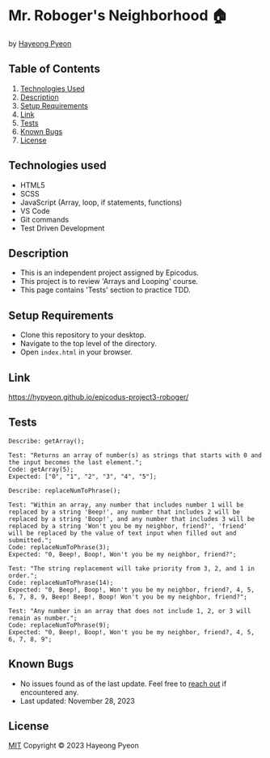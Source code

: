 # Mr. Roboger's Neighborhood 🏠
by [Hayeong Pyeon](https://www.hayeong.website)

## Table of Contents

1. [Technologies Used](#technologies-used)
2. [Description](#description)
3. [Setup Requirements](#setup-requirements)
4. [Link](#link)
5. [Tests](#tests)
6. [Known Bugs](#known-bugs)
7. [License](#license)

## Technologies used
- HTML5
- SCSS
- JavaScript (Array, loop, if statements, functions)
- VS Code
- Git commands
- Test Driven Development

## Description
- This is an independent project assigned by Epicodus. 
- This project is to review 'Arrays and Looping' course. 
- This page contains 'Tests' section to practice TDD. 

## Setup Requirements
* Clone this repository to your desktop.
* Navigate to the top level of the directory. 
* Open `index.html` in your browser. 

## Link
https://hypyeon.github.io/epicodus-project3-roboger/

## Tests
```
Describe: getArray();  
 
Test: "Returns an array of number(s) as strings that starts with 0 and the input becomes the last element.";  
Code: getArray(5);  
Expected: ["0", "1", "2", "3", "4", "5"];  

Describe: replaceNumToPhrase();

Test: "Within an array, any number that includes number 1 will be replaced by a string 'Beep!', any number that includes 2 will be replaced by a string 'Boop!', and any number that includes 3 will be replaced by a string 'Won't you be my neighbor, friend?', 'friend' will be replaced by the value of text input when filled out and submitted.";  
Code: replaceNumToPhrase(3);  
Expected: "0, Beep!, Boop!, Won't you be my neighbor, friend?";  

Test: "The string replacement will take priority from 3, 2, and 1 in order.";  
Code: replaceNumToPhrase(14);  
Expected: "0, Beep!, Boop!, Won't you be my neighbor, friend?, 4, 5, 6, 7, 8, 9, Beep! Beep!, Boop! Won't you be my neighbor, friend?";   

Test: "Any number in an array that does not include 1, 2, or 3 will remain as number.";  
Code: replaceNumToPhrase(9);  
Expected: "0, Beep!, Boop!, Won't you be my neighbor, friend?, 4, 5, 6, 7, 8, 9";
```
## Known Bugs
- No issues found as of the last update. Feel free to [reach out](mailto:hayeong.pyeon@gmail.com) if encountered any.
- Last updated: November 28, 2023

## License
[MIT](/LICENSE.txt)
Copyright © 2023 Hayeong Pyeon